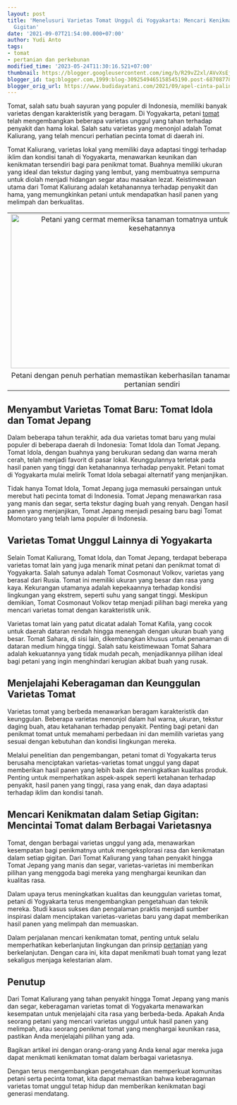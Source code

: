 ```yaml
---
layout: post
title: 'Menelusuri Varietas Tomat Unggul di Yogyakarta: Mencari Kenikmatan dalam Setiap
  Gigitan'
date: '2021-09-07T21:54:00.000+07:00'
author: Yudi Anto
tags:
- tomat
- pertanian dan perkebunan
modified_time: '2023-05-24T11:30:16.521+07:00'
thumbnail: https://blogger.googleusercontent.com/img/b/R29vZ2xl/AVvXsEjrTBmbNIWNOYMWeu9fWTsMN2eAOzbqwzpJZlkPg0U1AlbDV-ZXRfV2DDJUSuVwPA-97XF5SyvYaPG5Qz3L5O9WBTziLqDvhtYv_YuCfIpcIfpYRfh_TVEXlVWR97DuUxMKlF3mk071_ksGsCZE4UnGMZS5pKNCxWGzPQOypSM-Y8tqE-BQjhbV2pHQJQ/s72-w640-c-h350/tomat(1).jpg
blogger_id: tag:blogger.com,1999:blog-3092549465158545190.post-6870877859432084935
blogger_orig_url: https://www.budidayatani.com/2021/09/apel-cinta-paling-gres.html
---
```


<p>Tomat, salah satu buah sayuran yang populer di Indonesia, memiliki banyak varietas dengan karakteristik yang beragam. Di Yogyakarta, petani <a href="https://www.budidayatani.com/search/label/tomat">tomat</a> telah mengembangkan beberapa varietas unggul yang tahan terhadap penyakit dan hama lokal. Salah satu varietas yang menonjol adalah Tomat Kaliurang, yang telah mencuri perhatian pecinta tomat di daerah ini.</p><p>Tomat Kaliurang, varietas lokal yang memiliki daya adaptasi tinggi terhadap iklim dan kondisi tanah di Yogyakarta, menawarkan keunikan dan kenikmatan tersendiri bagi para penikmat tomat. Buahnya memiliki ukuran yang ideal dan tekstur daging yang lembut, yang membuatnya sempurna untuk diolah menjadi hidangan segar atau masakan lezat. Keistimewaan utama dari Tomat Kaliurang adalah ketahanannya terhadap penyakit dan hama, yang memungkinkan petani untuk mendapatkan hasil panen yang melimpah dan berkualitas.</p><table align="center" cellpadding="0" cellspacing="0" class="tr-caption-container" style="margin-left: auto; margin-right: auto;"><tbody><tr><td style="text-align: center;"><a href="https://blogger.googleusercontent.com/img/b/R29vZ2xl/AVvXsEjrTBmbNIWNOYMWeu9fWTsMN2eAOzbqwzpJZlkPg0U1AlbDV-ZXRfV2DDJUSuVwPA-97XF5SyvYaPG5Qz3L5O9WBTziLqDvhtYv_YuCfIpcIfpYRfh_TVEXlVWR97DuUxMKlF3mk071_ksGsCZE4UnGMZS5pKNCxWGzPQOypSM-Y8tqE-BQjhbV2pHQJQ/s2190/tomat(1).jpg" imageanchor="1" style="margin-left: auto; margin-right: auto;"><img alt="Petani yang cermat memeriksa tanaman tomatnya untuk memastikan kesehatannya" border="0" data-original-height="1200" data-original-width="2190" height="350" src="https://blogger.googleusercontent.com/img/b/R29vZ2xl/AVvXsEjrTBmbNIWNOYMWeu9fWTsMN2eAOzbqwzpJZlkPg0U1AlbDV-ZXRfV2DDJUSuVwPA-97XF5SyvYaPG5Qz3L5O9WBTziLqDvhtYv_YuCfIpcIfpYRfh_TVEXlVWR97DuUxMKlF3mk071_ksGsCZE4UnGMZS5pKNCxWGzPQOypSM-Y8tqE-BQjhbV2pHQJQ/w640-h350/tomat(1).jpg" title="Mengawasi Pertumbuhan Tomat: Petani yang Teliti Memeriksa Lahan Pertanian Miliknya" width="640" /></a></td></tr><tr><td class="tr-caption" style="text-align: center;">Petani dengan penuh perhatian memastikan keberhasilan tanaman tomatnya di lahan pertanian sendiri</td></tr></tbody></table><h2>Menyambut Varietas Tomat Baru: Tomat Idola dan Tomat Jepang</h2><p>Dalam beberapa tahun terakhir, ada dua varietas tomat baru yang mulai populer di beberapa daerah di Indonesia: Tomat Idola dan Tomat Jepang. Tomat Idola, dengan buahnya yang berukuran sedang dan warna merah cerah, telah menjadi favorit di pasar lokal. Keunggulannya terletak pada hasil panen yang tinggi dan ketahanannya terhadap penyakit. Petani tomat di Yogyakarta mulai melirik Tomat Idola sebagai alternatif yang menjanjikan.</p><p>Tidak hanya Tomat Idola, Tomat Jepang juga memasuki persaingan untuk merebut hati pecinta tomat di Indonesia. Tomat Jepang menawarkan rasa yang manis dan segar, serta tekstur daging buah yang renyah. Dengan hasil panen yang menjanjikan, Tomat Jepang menjadi pesaing baru bagi Tomat Momotaro yang telah lama populer di Indonesia.</p><h2>Varietas Tomat Unggul Lainnya di Yogyakarta</h2><p>Selain Tomat Kaliurang, Tomat Idola, dan Tomat Jepang, terdapat beberapa varietas tomat lain yang juga menarik minat petani dan penikmat tomat di Yogyakarta. Salah satunya adalah Tomat Cosmonaut Volkov, varietas yang berasal dari Rusia. Tomat ini memiliki ukuran yang besar dan rasa yang kaya. Kekurangan utamanya adalah kepekaannya terhadap kondisi lingkungan yang ekstrem, seperti suhu yang sangat tinggi. Meskipun demikian, Tomat Cosmonaut Volkov tetap menjadi pilihan bagi mereka yang mencari varietas tomat dengan karakteristik unik.</p><p>Varietas tomat lain yang patut dicatat adalah Tomat Kafila, yang cocok untuk daerah dataran rendah hingga menengah dengan ukuran buah yang besar. Tomat Sahara, di sisi lain, dikembangkan khusus untuk penanaman di dataran medium hingga tinggi. Salah satu keistimewaan Tomat Sahara adalah kekuatannya yang tidak mudah pecah, menjadikannya pilihan ideal bagi petani yang ingin menghindari kerugian akibat buah yang rusak.</p><h2>Menjelajahi Keberagaman dan Keunggulan Varietas Tomat</h2><p>Varietas tomat yang berbeda menawarkan beragam karakteristik dan keunggulan. Beberapa varietas menonjol dalam hal warna, ukuran, tekstur daging buah, atau ketahanan terhadap penyakit. Penting bagi petani dan penikmat tomat untuk memahami perbedaan ini dan memilih varietas yang sesuai dengan kebutuhan dan kondisi lingkungan mereka.</p><p>Melalui penelitian dan pengembangan, petani tomat di Yogyakarta terus berusaha menciptakan varietas-varietas tomat unggul yang dapat memberikan hasil panen yang lebih baik dan meningkatkan kualitas produk. Penting untuk memperhatikan aspek-aspek seperti ketahanan terhadap penyakit, hasil panen yang tinggi, rasa yang enak, dan daya adaptasi terhadap iklim dan kondisi tanah.</p><h2>Mencari Kenikmatan dalam Setiap Gigitan: Mencintai Tomat dalam Berbagai Varietasnya</h2><p>Tomat, dengan berbagai varietas unggul yang ada, menawarkan kesempatan bagi penikmatnya untuk mengeksplorasi rasa dan kenikmatan dalam setiap gigitan. Dari Tomat Kaliurang yang tahan penyakit hingga Tomat Jepang yang manis dan segar, varietas-varietas ini memberikan pilihan yang menggoda bagi mereka yang menghargai keunikan dan kualitas rasa.</p><p>Dalam upaya terus meningkatkan kualitas dan keunggulan varietas tomat, petani di Yogyakarta terus mengembangkan pengetahuan dan teknik mereka. Studi kasus sukses dan pengalaman praktis menjadi sumber inspirasi dalam menciptakan varietas-varietas baru yang dapat memberikan hasil panen yang melimpah dan memuaskan.</p><p>Dalam perjalanan mencari kenikmatan tomat, penting untuk selalu memperhatikan keberlanjutan lingkungan dan prinsip <a href="https://www.budidayatani.com/search/label/pertanian%20dan%20perkebunan">pertanian</a> yang berkelanjutan. Dengan cara ini, kita dapat menikmati buah tomat yang lezat sekaligus menjaga kelestarian alam.</p><h2>Penutup</h2><p>Dari Tomat Kaliurang yang tahan penyakit hingga Tomat Jepang yang manis dan segar, keberagaman varietas tomat di Yogyakarta menawarkan kesempatan untuk menjelajahi cita rasa yang berbeda-beda. Apakah Anda seorang petani yang mencari varietas unggul untuk hasil panen yang melimpah, atau seorang penikmat tomat yang menghargai keunikan rasa, pastikan Anda menjelajahi pilihan yang ada.</p><p>Bagikan artikel ini dengan orang-orang yang Anda kenal agar mereka juga dapat menikmati kenikmatan tomat dalam berbagai varietasnya.</p><p>Dengan terus mengembangkan pengetahuan dan memperkuat komunitas petani serta pecinta tomat, kita dapat memastikan bahwa keberagaman varietas tomat unggul tetap hidup dan memberikan kenikmatan bagi generasi mendatang.</p>